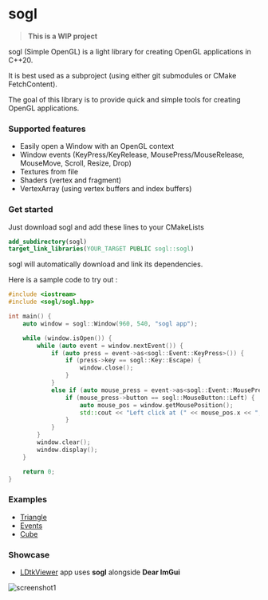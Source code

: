 # sogl

>**This is a WIP project**

sogl (Simple OpenGL) is a light library for creating OpenGL applications in C++20.

It is best used as a subproject (using either git submodules or CMake FetchContent).

The goal of this library is to provide quick and simple tools for creating OpenGL applications.

### Supported features

- Easily open a Window with an OpenGL context
- Window events (KeyPress/KeyRelease, MousePress/MouseRelease, MouseMove, Scroll, Resize, Drop)
- Textures from file
- Shaders (vertex and fragment)
- VertexArray (using vertex buffers and index buffers)

### Get started

Just download sogl and add these lines to your CMakeLists

```cmake
add_subdirectory(sogl)
target_link_libraries(YOUR_TARGET PUBLIC sogl::sogl)
```

sogl will automatically download and link its dependencies.

Here is a sample code to try out :

```c++
#include <iostream>
#include <sogl/sogl.hpp>

int main() {
    auto window = sogl::Window(960, 540, "sogl app");

    while (window.isOpen()) {
        while (auto event = window.nextEvent()) {
            if (auto press = event->as<sogl::Event::KeyPress>()) {
                if (press->key == sogl::Key::Escape) {
                    window.close();
                }
            }
            else if (auto mouse_press = event->as<sogl::Event::MousePress>()){
                if (mouse_press->button == sogl::MouseButton::Left) {
                    auto mouse_pos = window.getMousePosition();
                    std::cout << "Left click at (" << mouse_pos.x << ", " << mouse_pos.y << ")\n";
                }
            }
        }
        window.clear();
        window.display();
    }

    return 0;
}
```

### Examples

- [Triangle](https://github.com/Madour/sogl/blob/master/examples/01_triangle.cpp)
- [Events](https://github.com/Madour/sogl/blob/master/examples/02_events.cpp)
- [Cube](https://github.com/Madour/sogl/blob/master/examples/03_cube.cpp)

### Showcase

- [LDtkViewer](https://github.com/Madour/LDtkViewer) app uses **sogl** alongside **Dear ImGui**

![screenshot1](https://user-images.githubusercontent.com/11854124/161399326-e651cff6-383a-4d0d-9b0c-578cbdcbebf7.png)


